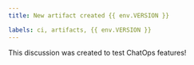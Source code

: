 ```yaml
---
title: New artifact created {{ env.VERSION }}

labels: ci, artifacts, {{ env.VERSION }}
---
```

This discussion was created to test ChatOps features!